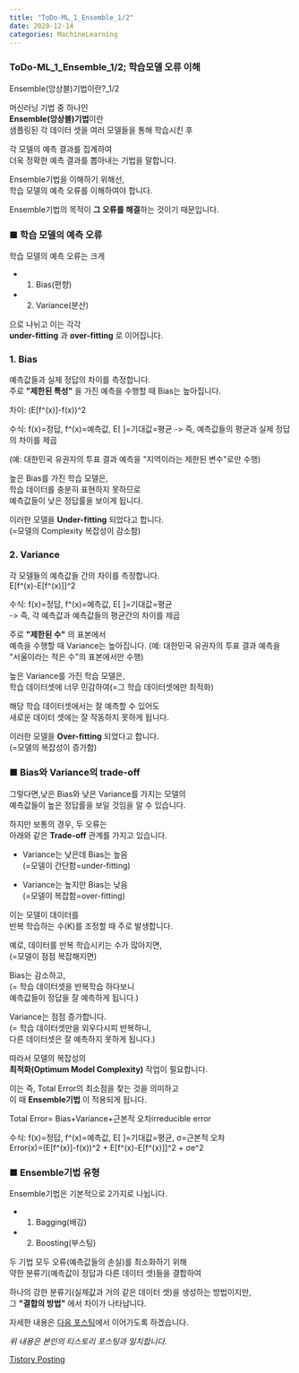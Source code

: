 ```yaml
---
title: "ToDo-ML_1_Ensemble_1/2"
date: 2020-12-14
categories: MachineLearning 
---
```


### ToDo-ML_1_Ensemble_1/2; 학습모델 오류 이해
Ensemble(앙상블)기법이란?_1/2

머신러닝 기법 중 하나인<br> 
**Ensemble(앙상블)기법**이란<br>
샘플링된 각 데이터 셋을 여러 모델들을 통해 학습시킨 후 

각 모델의 예측 결과를 집계하여<br> 
더욱 정확한 예측 결과를 뽑아내는 기법을 말합니다.

Ensemble기법을 이해하기 위해선,<br>
학습 모델의 예측 오류를 이해하여야 합니다.

Ensemble기법의 목적이 **그 오류를 해결**하는 것이기 때문입니다.


### ■ 학습 모델의 예측 오류


학습 모델의 예측 오류는 크게
- 1. Bias(편향)

- 2. Variance(분산)

으로 나뉘고 이는 각각<br> 
**under-fitting** 과 **over-fitting** 로 이어집니다.

### 1. Bias

예측값들과 실제 정답의 차이를 측정합니다.<br>
주로 **"제한된 특성"** 을 가진 예측을 수행할 때 Bias는 높아집니다.

차이: (E[f^(x)]-f(x))^2

수식: f(x)=정답, f^(x)=예측값, E[ ]=기대값=평균 
-> 즉, 예측값들의 평균과 실제 정답의 차이를 제곱

(예: 대한민국 유권자의 투표 결과 예측을 "지역이라는 제한된 변수"로만 수행)

높은 Bias를 가진 학습 모델은,<br>
학습 데이터를 충분히 표현하지 못하므로<br>
예측값들이 낮은 정답률을 보이게 됩니다.

이러한 모델을 **Under-fitting** 되었다고 합니다.<br>
(=모델의 Complexity 복잡성이 감소함)


### 2. Variance

각 모델들의 예측값들 간의 차이를 측정합니다.<br>
E[f^(x)-E[f^(x)]]^2

수식: f(x)=정답, f^(x)=예측값, E[ ]=기대값=평균<br> 
-> 즉, 각 예측값과 예측값들의 평균간의 차이를 제곱


주로 **"제한된 수"** 의 표본에서<br> 
예측을 수행할 때 Variance는 높아집니다.
(예: 대한민국 유권자의 투표 결과 예측을 "서울이라는 적은 수"의 표본에서만 수행)

높은 Variance를 가진 학습 모델은,<br>
학습 데이터셋에 너무 민감하여(=그 학습 데이터셋에만 최적화)

해당 학습 데이터셋에서는 잘 예측할 수 있어도<br>
새로운 데이터 셋에는 잘 작동하지 못하게 됩니다.

이러한 모델을 **Over-fitting** 되었다고 합니다.<br>
(=모델의 복잡성이 증가함)


### ■ Bias와 Variance의 trade-off

그렇다면,낮은 Bias와 낮은 Variance를 가지는 모델의<br>
예측값들이 높은 정답률을 보일 것임을 알 수 있습니다. 

 
하지만 보통의 경우, 두 오류는<br>
아래와 같은 **Trade-off** 관계를 가지고 있습니다. 

- Variance는 낮은데 Bias는 높음<br>
 (=모델이 간단함=under-fitting)

- Variance는 높지만 Bias는 낮음<br> 
 (=모델이 복잡함=over-fitting)

이는 모델이 데이터를<br> 
반복 학습하는 수(K)를 조정할 때 주로 발생합니다. 


예로, 데이터를 반복 학습시키는 수가 많아지면,<br> 
(=모델이 점점 복잡해지면)

Bias는 감소하고,<br> 
(= 학습 데이터셋을 반복학습 하다보니 <br>
예측값들이 정답을 잘 예측하게 됩니다.)

Variance는 점점 증가합니다.<br>
(= 학습 데이터셋만을 외우다시피 반복하니, <br>
다른 데이터셋은 잘 예측하지 못하게 됩니다.)

따라서 모델의 복잡성의<br> 
**최적화(Optimum Model Complexity)** 작업이 필요합니다. 


이는 즉, Total Error의 최소점을 찾는 것을 의미하고<br>
이 때 **Ensemble기법** 이 적용되게 됩니다. 

Total Error= Bias+Variance+근본적 오차irreducible error<br>

수식: f(x)=정답, f^(x)=예측값, E[ ]=기대값=평균, σ=근본적 오차<br>
Error(x)=(E[f^(x)]-f(x))^2 + E[f^(x)-E[f^(x)]]^2 + σe^2



### ■ Ensemble기법 유형

Ensemble기법은 기본적으로 2가지로 나뉩니다.


- 1. Bagging(배깅)

- 2. Boosting(부스팅)


두 기법 모두 오류(예측값들의 손실)를 최소화하기 위해<br>
약한 분류기(예측값이 정답과 다른 데이터 셋)들을 결합하여<br>

하나의 강한 분류기(실제값과 거의 같은 데이터 셋)을 생성하는 방법이지만,<br>
그 **"결합의 방법"** 에서 차이가 나타납니다.

자세한 내용은 [다음 포스팅](https://tododata101.github.io/machine/learning/dataanalysis/todo-ML_2/)에서 이어가도록 하겠습니다.

*위 내용은 본인의 티스토리 포스팅과 일치합니다.*

[Tistory Posting](https://todo-data.tistory.com/5)

